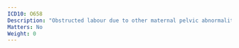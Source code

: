 ```yaml
---
ICD10: O658
Description: "Obstructed labour due to other maternal pelvic abnormalities"
Matters: No
Weight: 0
---
```


